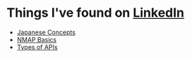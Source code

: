 # Things I've found on [LinkedIn](https://www.linkedin.com/)

- [Japanese Concepts](/MPMc-Git/McGitNotes/tree/main/random-code/from-linkedin/japanese-concepts.md)
- [NMAP Basics](/MPMc-Git/McGitNotes/tree/main/random-code/from-linkedin/nmap.md)
- [Types of APIs](/MPMc-Git/McGitNotes/tree/main/random-code/from-linkedin/types-of-apis.md)
